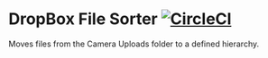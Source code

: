 # DropBox File Sorter [![CircleCI](https://circleci.com/gh/jaredfholgate/DropBoxFileSorter.Go.svg?style=svg)](https://circleci.com/gh/jaredfholgate/DropBoxFileSorter.Go)

Moves files from the Camera Uploads folder to a defined hierarchy.
